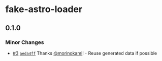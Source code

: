 # fake-astro-loader

## 0.1.0

### Minor Changes

- [#3](https://github.com/morinokami/fake-astro-loader/pull/3) [`aeda4ff`](https://github.com/morinokami/fake-astro-loader/commit/aeda4ffd2d9874b19222529b3596f43d94585277) Thanks [@morinokami](https://github.com/morinokami)! - Reuse generated data if possible
